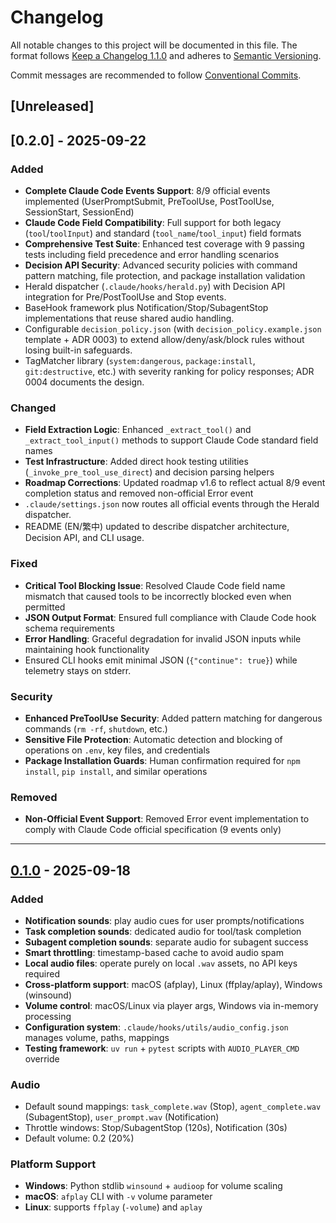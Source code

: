 # Changelog

All notable changes to this project will be documented in this file. The format follows [Keep a Changelog 1.1.0](https://keepachangelog.com/en/1.1.0/) and adheres to [Semantic Versioning](https://semver.org/).

Commit messages are recommended to follow [Conventional Commits](https://www.conventionalcommits.org/en/v1.0.0/).

## [Unreleased]

## [0.2.0] - 2025-09-22
### Added
- **Complete Claude Code Events Support**: 8/9 official events implemented (UserPromptSubmit, PreToolUse, PostToolUse, SessionStart, SessionEnd)
- **Claude Code Field Compatibility**: Full support for both legacy (`tool`/`toolInput`) and standard (`tool_name`/`tool_input`) field formats
- **Comprehensive Test Suite**: Enhanced test coverage with 9 passing tests including field precedence and error handling scenarios
- **Decision API Security**: Advanced security policies with command pattern matching, file protection, and package installation validation
- Herald dispatcher (`.claude/hooks/herald.py`) with Decision API integration for Pre/PostToolUse and Stop events.
- BaseHook framework plus Notification/Stop/SubagentStop implementations that reuse shared audio handling.
- Configurable `decision_policy.json` (with `decision_policy.example.json` template + ADR 0003) to extend allow/deny/ask/block rules without losing built-in safeguards.
- TagMatcher library (`system:dangerous`, `package:install`, `git:destructive`, etc.) with severity ranking for policy responses; ADR 0004 documents the design.

### Changed
- **Field Extraction Logic**: Enhanced `_extract_tool()` and `_extract_tool_input()` methods to support Claude Code standard field names
- **Test Infrastructure**: Added direct hook testing utilities (`_invoke_pre_tool_use_direct`) and decision parsing helpers
- **Roadmap Corrections**: Updated roadmap v1.6 to reflect actual 8/9 event completion status and removed non-official Error event
- `.claude/settings.json` now routes all official events through the Herald dispatcher.
- README (EN/繁中) updated to describe dispatcher architecture, Decision API, and CLI usage.

### Fixed
- **Critical Tool Blocking Issue**: Resolved Claude Code field name mismatch that caused tools to be incorrectly blocked even when permitted
- **JSON Output Format**: Ensured full compliance with Claude Code hook schema requirements
- **Error Handling**: Graceful degradation for invalid JSON inputs while maintaining hook functionality
- Ensured CLI hooks emit minimal JSON (`{"continue": true}`) while telemetry stays on stderr.

### Security
- **Enhanced PreToolUse Security**: Added pattern matching for dangerous commands (`rm -rf`, `shutdown`, etc.)
- **Sensitive File Protection**: Automatic detection and blocking of operations on `.env`, key files, and credentials
- **Package Installation Guards**: Human confirmation required for `npm install`, `pip install`, and similar operations

### Removed
- **Non-Official Event Support**: Removed Error event implementation to comply with Claude Code official specification (9 events only)

---

## [0.1.0] - 2025-09-18
### Added
- **Notification sounds**: play audio cues for user prompts/notifications
- **Task completion sounds**: dedicated audio for tool/task completion
- **Subagent completion sounds**: separate audio for subagent success
- **Smart throttling**: timestamp-based cache to avoid audio spam
- **Local audio files**: operate purely on local `.wav` assets, no API keys required
- **Cross-platform support**: macOS (afplay), Linux (ffplay/aplay), Windows (winsound)
- **Volume control**: macOS/Linux via player args, Windows via in-memory processing
- **Configuration system**: `.claude/hooks/utils/audio_config.json` manages volume, paths, mappings
- **Testing framework**: `uv run` + `pytest` scripts with `AUDIO_PLAYER_CMD` override

### Audio
- Default sound mappings: `task_complete.wav` (Stop), `agent_complete.wav` (SubagentStop), `user_prompt.wav` (Notification)
- Throttle windows: Stop/SubagentStop (120s), Notification (30s)
- Default volume: 0.2 (20%)

### Platform Support
- **Windows**: Python stdlib `winsound` + `audioop` for volume scaling
- **macOS**: `afplay` CLI with `-v` volume parameter
- **Linux**: supports `ffplay` (`-volume`) and `aplay`

[0.1.0]: https://github.com/kogitore/claude-code-hooks-herald
